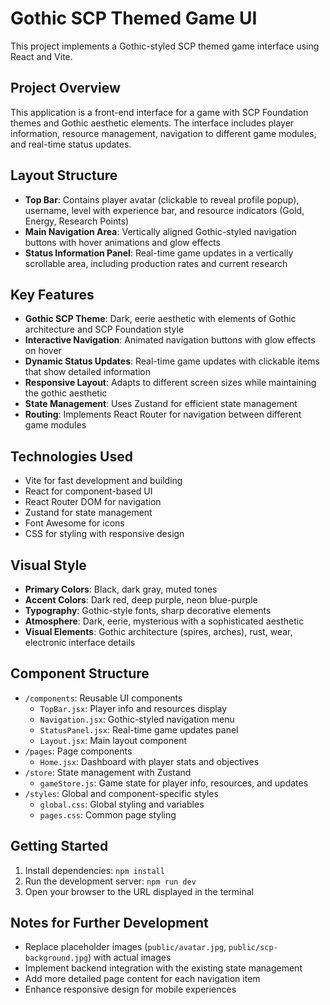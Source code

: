 # Gothic SCP Themed Game UI

This project implements a Gothic-styled SCP themed game interface using React and Vite.

## Project Overview

This application is a front-end interface for a game with SCP Foundation themes and Gothic aesthetic elements. The interface includes player information, resource management, navigation to different game modules, and real-time status updates.

## Layout Structure

- **Top Bar**: Contains player avatar (clickable to reveal profile popup), username, level with experience bar, and resource indicators (Gold, Energy, Research Points)
- **Main Navigation Area**: Vertically aligned Gothic-styled navigation buttons with hover animations and glow effects
- **Status Information Panel**: Real-time game updates in a vertically scrollable area, including production rates and current research

## Key Features

- **Gothic SCP Theme**: Dark, eerie aesthetic with elements of Gothic architecture and SCP Foundation style
- **Interactive Navigation**: Animated navigation buttons with glow effects on hover
- **Dynamic Status Updates**: Real-time game updates with clickable items that show detailed information
- **Responsive Layout**: Adapts to different screen sizes while maintaining the gothic aesthetic
- **State Management**: Uses Zustand for efficient state management
- **Routing**: Implements React Router for navigation between different game modules

## Technologies Used

- Vite for fast development and building
- React for component-based UI
- React Router DOM for navigation
- Zustand for state management
- Font Awesome for icons
- CSS for styling with responsive design

## Visual Style

- **Primary Colors**: Black, dark gray, muted tones
- **Accent Colors**: Dark red, deep purple, neon blue-purple
- **Typography**: Gothic-style fonts, sharp decorative elements
- **Atmosphere**: Dark, eerie, mysterious with a sophisticated aesthetic
- **Visual Elements**: Gothic architecture (spires, arches), rust, wear, electronic interface details

## Component Structure

- `/components`: Reusable UI components
  - `TopBar.jsx`: Player info and resources display
  - `Navigation.jsx`: Gothic-styled navigation menu
  - `StatusPanel.jsx`: Real-time game updates panel
  - `Layout.jsx`: Main layout component
- `/pages`: Page components
  - `Home.jsx`: Dashboard with player stats and objectives
- `/store`: State management with Zustand
  - `gameStore.js`: Game state for player info, resources, and updates
- `/styles`: Global and component-specific styles
  - `global.css`: Global styling and variables
  - `pages.css`: Common page styling

## Getting Started

1. Install dependencies: `npm install`
2. Run the development server: `npm run dev`
3. Open your browser to the URL displayed in the terminal

## Notes for Further Development

- Replace placeholder images (`public/avatar.jpg`, `public/scp-background.jpg`) with actual images
- Implement backend integration with the existing state management
- Add more detailed page content for each navigation item
- Enhance responsive design for mobile experiences

